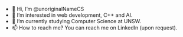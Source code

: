 - 👋 Hi, I’m @unoriginalNameCS
- 👀 I’m interested in web development, C++ and AI.
- 🌱 I’m currently studying Computer Science at UNSW.
- 📫 How to reach me? You can reach me on LinkedIn (upon request). 

<!---
unoriginalNameCS/unoriginalNameCS is a ✨ special ✨ repository because its `README.md` (this file) appears on your GitHub profile.
You can click the Preview link to take a look at your changes.
--->
